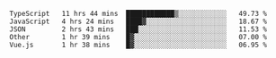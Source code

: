 
<!--
**xy406043/xy406043** is a ✨ _special_ ✨ repository because its `README.md` (this file) appears on your GitHub profile.

Here are some ideas to get you started:

- 🔭 I’m currently working on ...
- 🌱 I’m currently learning ...
- 👯 I’m looking to collaborate on ...
- 🤔 I’m looking for help with ...
- 💬 Ask me about ...
- 📫 How to reach me: ...
- 😄 Pronouns: ...
- ⚡ Fun fact: ...
-->

<!--START_SECTION:waka-->
```text
TypeScript   11 hrs 44 mins  ████████████▒░░░░░░░░░░░░   49.73 % 
JavaScript   4 hrs 24 mins   ████▓░░░░░░░░░░░░░░░░░░░░   18.67 % 
JSON         2 hrs 43 mins   ███░░░░░░░░░░░░░░░░░░░░░░   11.53 % 
Other        1 hr 39 mins    █▓░░░░░░░░░░░░░░░░░░░░░░░   07.00 % 
Vue.js       1 hr 38 mins    █▓░░░░░░░░░░░░░░░░░░░░░░░   06.95 % 
```
<!--END_SECTION:waka-->
